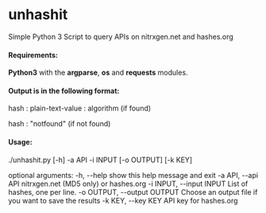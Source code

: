 # unhashit

Simple Python 3 Script to query APIs on nitrxgen.net and hashes.org

#### Requirements:
**Python3** with the **argparse**, **os** and **requests** modules.


#### Output is in the following format:

hash : plain-text-value : algorithm (if found)

hash : "notfound" (if not found)

#### Usage:

./unhashit.py [-h] -a API -i INPUT [-o OUTPUT] [-k KEY]

optional arguments:
  -h, --help            show this help message and exit
  -a API, --api API     nitrxgen.net (MD5 only) or hashes.org
  -i INPUT, --input INPUT
                        List of hashes, one per line.
  -o OUTPUT, --output OUTPUT
                        Choose an output file if you want to save the results
  -k KEY, --key KEY     API key for hashes.org

